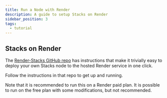 ```yaml
---
title: Run a Node with Render
description: A guide to setup Stacks on Render
sidebar_position: 3
tags:
  - tutorial
---
```


## Stacks on Render
The [Render-Stacks GitHub repo](https://github.com/stacksfoundation/render-stacks) has instructions that make it trivially easy to deploy your own Stacks node to the hosted Render service in one click.

Follow the instructions in that repo to get up and running.

Note that it is recommended to run this on a Render paid plan. It is possible to run on the free plan with some modifications, but not recommended.
